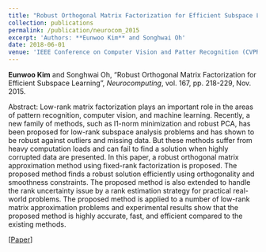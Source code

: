```yaml
---
title: "Robust Orthogonal Matrix Factorization for Efficient Subspace Learning"
collection: publications
permalink: /publication/neurocom_2015
excerpt: 'Authors: **Eunwoo Kim** and Songhwai Oh'
date: 2018-06-01
venue: 'IEEE Conference on Computer Vision and Patter Recognition (CVPR)'
---
```

**Eunwoo Kim** and Songhwai Oh, “Robust Orthogonal Matrix Factorization for Efficient Subspace Learning”, *Neurocomputing*, vol. 167, pp.  218-229, Nov. 2015.

Abstract: Low-rank matrix factorization plays an important role in the areas of pattern recognition, computer vision, and machine learning. Recently, a new family of methods, such as l1-norm minimization and robust PCA, has been proposed for low-rank subspace analysis problems and has shown to be robust against outliers and missing data. But these methods suffer from heavy computation loads and can fail to find a solution when highly corrupted data are presented. In this paper, a robust orthogonal matrix approximation method using fixed-rank factorization is proposed. The proposed method finds a robust solution efficiently using orthogonality and smoothness constraints. The proposed method is also extended to handle the rank uncertainty issue by a rank estimation strategy for practical real-world problems. The proposed method is applied to a number of low-rank matrix approximation problems and experimental results show that the proposed method is highly accurate, fast, and efficient compared to the existing methods.

[[Paper](https://www.sciencedirect.com/science/article/pii/S092523121500555X)] 
